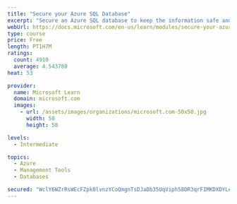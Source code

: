 ```yaml
---
title: "Secure your Azure SQL Database"
excerpt: "Secure an Azure SQL database to keep the information safe and diagnose potential security concerns as they happen."
webUrl: https://docs.microsoft.com/en-us/learn/modules/secure-your-azure-sql-database/
type: course
price: Free
length: PT1H7M
ratings:
  count: 4910
  average: 4.543788
heat: 53

provider:
  name: Microsoft Learn
  domain: microsoft.com
  images:
    - url: /assets/images/organizations/microsoft.com-50x50.jpg
      width: 50
      height: 50

levels:
  - Intermediate

topics:
  - Azure
  - Management Tools
  - Databases

secured: "WclY6WZrRsWEcFZpk0lvnzYCoQmgnTsDJaDb35UqViph58DR3qrFIMKDXDYLe4pgObbO9Rvlgmk2U+LIHpp+ZzvHYsP/tM2BBqLIFBaSgdrj6z2h8j9GxtGVw2bztULEVhimzM+QvS9j9e6OeawdGcRasc36HT1eL4p5TXGsy7O4Ofqd5V3RfbKwLb4odVQYL0Dt3HrxPebEqjwgcmxOESpz4187pes8c+XFadtYUImw5dPdnXqfqM5si+0tjZ+yGviETY9jWW9f5fqMXklvY8Rk53GS7Yyz+hH3kk79xq/Jsi3/4/ZrIyPOwXlC5el+CbaBR0IgQjULB2sUXcUnd03M1hAH8tmL6dEpsG+TcmRuTE1dBwV3S83Dgn3MGnpgNBSaQVnadhBOblopTBEDi+aKXSZdhbL6E2dv0U8cguM=;YWm0URjddXljSYtWTeF1tw=="
---
```


